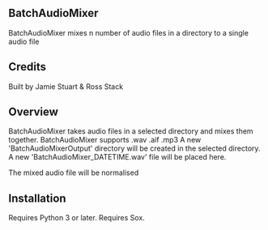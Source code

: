 ## BatchAudioMixer
BatchAudioMixer mixes n number of audio files in a directory to a single audio file

## Credits
Built by Jamie Stuart & Ross Stack

## Overview
BatchAudioMixer takes audio files in a selected directory and mixes them together.
BatchAudioMixer supports .wav .aif .mp3
A new 'BatchAudioMixerOutput' directory will be created in the selected directory.
A new 'BatchAudioMixer_DATETIME.wav' file will be placed here.

The mixed audio file will be normalised

## Installation
Requires Python 3 or later.
Requires Sox.
